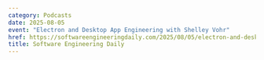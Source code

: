 ```yaml
---
category: Podcasts
date: 2025-08-05
event: "Electron and Desktop App Engineering with Shelley Vohr"
href: https://softwareengineeringdaily.com/2025/08/05/electron-and-desktop-app-engineering-with-shelley-vohr
title: Software Engineering Daily
---
```

